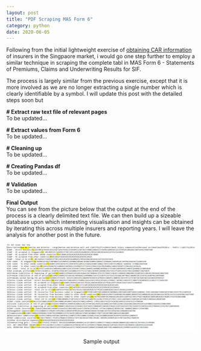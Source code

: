 ```yaml
---
layout: post
title: "PDF Scraping MAS Form 6"
category: python
date: 2020-06-05
---
```


Following from the initial lightweight exercise of <a href="https://cchanzl.github.io/python/2020/06/02/PDF-Scraping-MAS-Form-23"> obtaining CAR information </a> of insurers in the Singpaore market, i would go one step further to employ a similar technique in scraping the complete tabl in  MAS Form 6 - Statements of Premiums, Claims and Underwriting Results for SIF.

The process is largely similar from the previous exercise, except that it is more involved as we are no longer extracting a single number which is clearly identifiable by a symbol. I will update this post with the detailed steps soon but 

<b> # Extract raw text file of relevant pages </b>
<br>
To be updated...

<b> # Extract values from Form 6 </b>
<br>
To be updated...

<b> # Cleaning up </b>
<br>
To be updated...

<b> # Creating Pandas df </b>
<br>
To be updated...

<b> # Validation </b>
<br>
To be updated...

<b> Final Output </b>
<br>
You can see from the picture below that the output at the end of the process is a clearly delimited text file. We can then build up a sizeable database upon which interesting visualisation and insights can be obtained by iterating this across multiple insurers and reporting years. I will leave the analysis for another post in the future.

<img src="/images/Form6.PNG" style="width: auto; height: auto;max-width: 500px;max-height: 500px" class="center">
<p style="text-align:center">Sample output</p>

<script src="https://gist.github.com/cchanzl/30517ae13584c9ab5d1d558cde4e50ee.js"></script>

